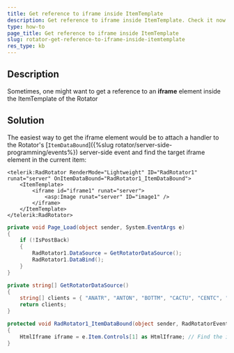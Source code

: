 ```yaml
---
title: Get reference to iframe inside ItemTemplate
description: Get reference to iframe inside ItemTemplate. Check it now!
type: how-to
page_title: Get reference to iframe inside ItemTemplate
slug: rotator-get-reference-to-iframe-inside-itemtemplate
res_type: kb
---
```


## Description

Sometimes, one might want to get a reference to an **iframe** element inside the ItemTemplate of the Rotator

## Solution

The easiest way to get the iframe element would be to attach a handler to the Rotator's [`ItemDataBound`]({%slug rotator/server-side-programming/events%}) server-side event and find the target iframe element in the current item:

````ASP.NET
<telerik:RadRotator RenderMode="Lightweight" ID="RadRotator1" runat="server" OnItemDataBound="RadRotator1_ItemDataBound">
    <ItemTemplate>
        <iframe id="iframe1" runat="server">
            <asp:Image runat="server" ID="image1" />
        </iframe>
    </ItemTemplate>
</telerik:RadRotator>
````

````C#
private void Page_Load(object sender, System.EventArgs e)
{
    if (!IsPostBack)
    {
        RadRotator1.DataSource = GetRotatorDataSource();
        RadRotator1.DataBind();
    }
}

private string[] GetRotatorDataSource()
{
    string[] clients = { "ANATR", "ANTON", "BOTTM", "CACTU", "CENTC", "ERNSH", "LAUGB", "MAISD", "MEREP", "OCEAN" };
    return clients;
}

protected void RadRotator1_ItemDataBound(object sender, RadRotatorEventArgs e)
{
    HtmlIframe iframe = e.Item.Controls[1] as HtmlIframe; // Find the iframe server control
}
````





